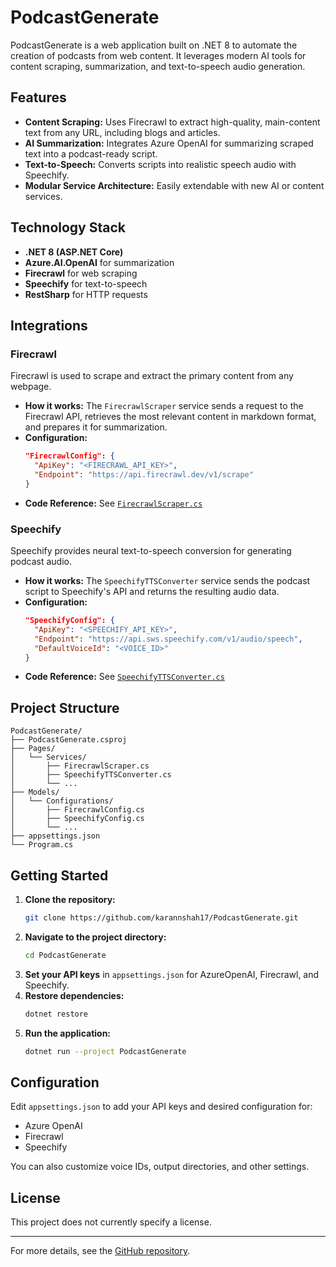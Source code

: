 # PodcastGenerate

PodcastGenerate is a web application built on .NET 8 to automate the creation of podcasts from web content. It leverages modern AI tools for content scraping, summarization, and text-to-speech audio generation.

## Features

- **Content Scraping:** Uses Firecrawl to extract high-quality, main-content text from any URL, including blogs and articles.
- **AI Summarization:** Integrates Azure OpenAI for summarizing scraped text into a podcast-ready script.
- **Text-to-Speech:** Converts scripts into realistic speech audio with Speechify.
- **Modular Service Architecture:** Easily extendable with new AI or content services.

## Technology Stack

- **.NET 8 (ASP.NET Core)**
- **Azure.AI.OpenAI** for summarization
- **Firecrawl** for web scraping
- **Speechify** for text-to-speech
- **RestSharp** for HTTP requests

## Integrations

### Firecrawl

Firecrawl is used to scrape and extract the primary content from any webpage.  
- **How it works:** The `FirecrawlScraper` service sends a request to the Firecrawl API, retrieves the most relevant content in markdown format, and prepares it for summarization.
- **Configuration:**
  ```json
  "FirecrawlConfig": {
    "ApiKey": "<FIRECRAWL_API_KEY>",
    "Endpoint": "https://api.firecrawl.dev/v1/scrape"
  }
  ```
- **Code Reference:** See [`FirecrawlScraper.cs`](PodcastGenerate/Services/FirecrawlScraper.cs)

### Speechify

Speechify provides neural text-to-speech conversion for generating podcast audio.
- **How it works:** The `SpeechifyTTSConverter` service sends the podcast script to Speechify's API and returns the resulting audio data.
- **Configuration:**
  ```json
  "SpeechifyConfig": {
    "ApiKey": "<SPEECHIFY_API_KEY>",
    "Endpoint": "https://api.sws.speechify.com/v1/audio/speech",
    "DefaultVoiceId": "<VOICE_ID>"
  }
  ```
- **Code Reference:** See [`SpeechifyTTSConverter.cs`](PodcastGenerate/Services/SpeechifyTTSConverter.cs)

## Project Structure

```
PodcastGenerate/
├── PodcastGenerate.csproj
├── Pages/
│   └── Services/
│       ├── FirecrawlScraper.cs
│       ├── SpeechifyTTSConverter.cs
│       └── ...
├── Models/
│   └── Configurations/
│       ├── FirecrawlConfig.cs
│       ├── SpeechifyConfig.cs
│       └── ...
├── appsettings.json
└── Program.cs
```

## Getting Started

1. **Clone the repository:**
   ```bash
   git clone https://github.com/karannshah17/PodcastGenerate.git
   ```
2. **Navigate to the project directory:**
   ```bash
   cd PodcastGenerate
   ```
3. **Set your API keys** in `appsettings.json` for AzureOpenAI, Firecrawl, and Speechify.
4. **Restore dependencies:**
   ```bash
   dotnet restore
   ```
5. **Run the application:**
   ```bash
   dotnet run --project PodcastGenerate
   ```

## Configuration

Edit `appsettings.json` to add your API keys and desired configuration for:
- Azure OpenAI
- Firecrawl
- Speechify

You can also customize voice IDs, output directories, and other settings.

## License

This project does not currently specify a license.

---

For more details, see the [GitHub repository](https://github.com/karannshah17/PodcastGenerate).
